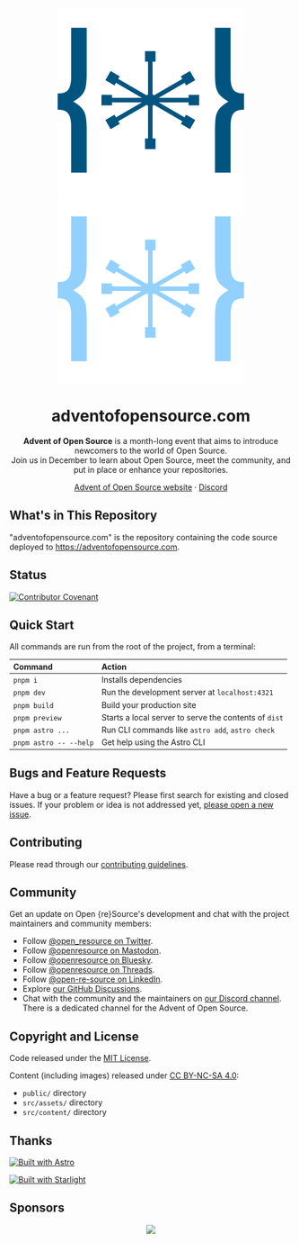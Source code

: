 <p align="center">
  <!--
    Targeting https://openresource.dev/#gh-light-mode-only or https://openresource.dev/#gh-dark-mode-only is a hack to switch between the light and dark images.
    It'll trigger the corresponding GitHub CSS rule found out when trying the pure Markdown approach:
    - ![](src/assets/logo.svg#gh-dark-mode-only)
    - ![](src/assets/logo-dark.svg#gh-light-mode-only)
  -->
  <a href="https://openresource.dev/#gh-light-mode-only">
    <img src="src/assets/logo.svg" alt="" style="max-width: 100%;"></a>
  </a>
  <a href="https://openresource.dev/#gh-dark-mode-only">
    <img src="src/assets/logo-dark.svg" alt="" style="max-width: 100%;"></a>
  </a>
</p>

<h1 align="center">adventofopensource.com</h1>

<p align="center">
  <b>Advent of Open Source</b> is a month-long event that aims to introduce newcomers to the world of Open Source.</b>
  <br>
  Join us in December to learn about Open Source, meet the community, and put in place or enhance your repositories.
</p>

<p align="center">
  <a href="https://adventofopensource.com">Advent of Open Source website</a>
  ·
  <a href="https://discord.gg/fpUDwEMGwE">Discord</a>
</p>

## What's in This Repository

"adventofopensource.com" is the repository containing the code source deployed to https://adventofopensource.com.

## Status

[![Contributor Covenant](https://img.shields.io/badge/Contributor%20Covenant-2.1-4baaaa.svg)](CODE_OF_CONDUCT.md)

## Quick Start

All commands are run from the root of the project, from a terminal:

| Command                   | Action                                                                                           |
| :------------------------ | :----------------------------------------------------------------------------------------------- |
| `pnpm i`                  | Installs dependencies                                                                            |
| `pnpm dev`                | Run the development server at `localhost:4321`                                                   |
| `pnpm build`              | Build your production site                                                                       |
| `pnpm preview`            | Starts a local server to serve the contents of `dist`                                            |
| `pnpm astro ...`          | Run CLI commands like `astro add`, `astro check`                                                 |
| `pnpm astro -- --help`    | Get help using the Astro CLI                                                                     |

## Bugs and Feature Requests

Have a bug or a feature request? Please first search for existing and closed issues. If your problem or idea is not addressed yet, [please open a new issue](https://github.com/Open-reSource/adventofopensource.com/issues/new/choose).

## Contributing

Please read through our [contributing guidelines](https://github.com/Open-reSource/adventofopensource.com/blob/main/CONTRIBUTING.md).

## Community

Get an update on Open {re}Source's development and chat with the project maintainers and community members:

- Follow [@open_resource on Twitter](https://twitter.com/open_resource).
- Follow [@openresource on Mastodon](https://fosstodon.org/@openresource).
- Follow [@openresource on Bluesky](https://bsky.app/profile/openresource.dev).
- Follow [@openresource on Threads](https://www.threads.net/@openresource).
- Follow [@open-re-source on LinkedIn](https://www.linkedin.com/company/open-re-source/).
- Explore [our GitHub Discussions](https://github.com/orgs/Open-reSource/discussions).
- Chat with the community and the maintainers on [our Discord channel](https://discord.com/invite/fpUDwEMGwE). There is a dedicated channel for the Advent of Open Source.

## Copyright and License

Code released under the [MIT License](https://github.com/Open-reSource/adventofopensource.com/blob/main/LICENSE).

Content (including images) released under [CC BY-NC-SA 4.0](https://creativecommons.org/licenses/by-nc-sa/4.0/):

- `public/` directory
- `src/assets/` directory
- `src/content/` directory

## Thanks

[![Built with Astro](https://astro.badg.es/v2/built-with-astro/small.svg)](https://astro.build)

[![Built with Starlight](https://astro.badg.es/v2/built-with-starlight/small.svg)](https://starlight.astro.build)

## Sponsors

<p align="center">
  <a href="https://github.com/sponsors/Open-reSource" aria-label="Go to Open {re}Source's GitHub Sponsors page">
    <img src='https://cdn.jsdelivr.net/gh/Open-reSource/sponsors/sponsors.svg'/>
  </a>
</p>
